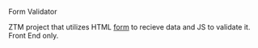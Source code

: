 Form Validator

ZTM project that utilizes HTML [form](https://www.w3schools.com/html/html_forms.asp) to recieve data and JS to validate it. Front End only.
